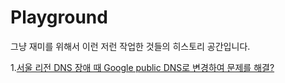 # Playground

그냥 재미를 위해서 이런 저런 작업한 것들의 히스토리 공간입니다.

1.[서울 리전 DNS 장애 때 Google public DNS로 변경하여 문제를 해결?](https://github.com/jaemyunlee/playground/tree/master/aws_dns_problem)
